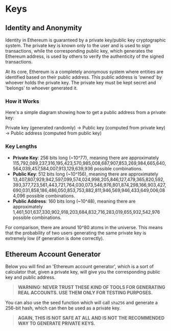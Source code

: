 # Keys

## Identity and Anonymity

Identity in Ethereum is guaranteed by a private key/public key cryptographic system. The private key is known only to the user and is used to sign transactions, while the corresponding public key, which generates the Ethereum address, is used by others to verify the authenticity of the signed transactions.

At its core, Ethereum is a completely anonymous system where entities are identified based on their public address. This public address is 'owned' by whoever holds the private key. The private key must be kept secret and 'belongs' to whoever generated it.

### How it Works

Here's a simple diagram showing how to get a public address from a private key:

Private key (generated randomly) -> Public key (computed from private key) -> Public address (computed from public key)


### Key Lengths

- **Private Key**: 256 bits long (~10^77), meaning there are approximately 115,792,089,237,316,195,423,570,985,008,687,907,853,269,984,665,640,564,039,457,584,007,913,129,639,936 possible combinations.
- **Public Key**: 512 bits long (~10^156), meaning there are approximately 13,407,807,929,942,597,099,574,024,998,205,846,127,479,365,820,592,393,377,723,561,443,721,764,030,073,546,976,801,874,298,166,903,427,690,031,858,186,486,050,853,753,882,811,946,569,946,433,649,006,084,096 possible combinations.
- **Public Address**: 160 bits long (~10^48), meaning there are approximately 1,461,501,637,330,902,918,203,684,832,716,283,019,655,932,542,976 possible combinations.

For comparison, there are around 10^80 atoms in the universe. This means that the probability of two users generating the same private key is extremely low (if generation is done correctly).

## Ethereum Account Generator

Below you will find an 'Ethereum account generator', which is a sort of calculator that, given a private key, will give you the corresponding public key and public address.

> **WARNING: NEVER TRUST THESE KIND OF TOOLS FOR GENERATING REAL ACCOUNTS. USE THEM ONLY FOR TESTING PURPOSES.**

You can also use the seed function which will call `sha256` and generate a 256-bit hash, which can then be used as a private key.

> **AGAIN, THIS IS NOT SAFE AT ALL AND IS NOT THE RECOMMENDED WAY TO GENERATE PRIVATE KEYS.**
